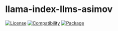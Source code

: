 # llama-index-llms-asimov

[![License](https://img.shields.io/badge/license-Public%20Domain-blue.svg)](https://unlicense.org)
[![Compatibility](https://img.shields.io/python/required-version-toml?tomlFilePath=https%3A%2F%2Fraw.githubusercontent.com%2Fasimov-platform%2Fllama-index-asimov%2Frefs%2Fheads%2Fmaster%2Fllama-index-llms-asimov%2Fpyproject.toml)](https://pypi.python.org/pypi/llama-index-llms-asimov)
[![Package](https://img.shields.io/pypi/v/llama-index-llms-asimov.svg)](https://pypi.python.org/pypi/llama-index-llms-asimov)
